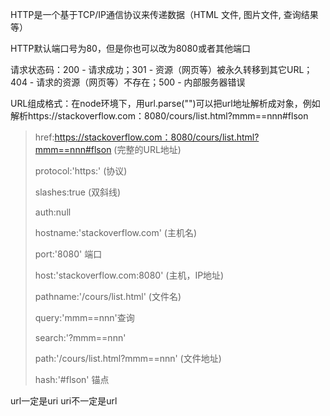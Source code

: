 HTTP是一个基于TCP/IP通信协议来传递数据（HTML 文件, 图片文件, 查询结果等）

HTTP默认端口号为80，但是你也可以改为8080或者其他端口

请求状态码：200 - 请求成功；301 - 资源（网页等）被永久转移到其它URL；404 - 请求的资源（网页等）不存在；500 - 内部服务器错误


URL组成格式：在node环境下，用url.parse("")可以把url地址解析成对象，例如解析https://stackoverflow.com：8080/cours/list.html?mmm==nnn#flson
> href:https://stackoverflow.com：8080/cours/list.html?mmm==nnn#flson (完整的URL地址)
> 
> protocol:'https:' (协议)
> 
> slashes:true (双斜线)
> 
> auth:null 
> 
> hostname:'stackoverflow.com' (主机名)
> 
> port:'8080' 端口
> 
> host:'stackoverflow.com:8080' (主机，IP地址)
> 
> pathname:'/cours/list.html' (文件名)
> 
> query:'mmm==nnn'查询
> 
> search:'?mmm==nnn'
> 
> path:'/cours/list.html?mmm==nnn' (文件地址)
> 
> hash:'#flson' 锚点

url一定是uri uri不一定是url